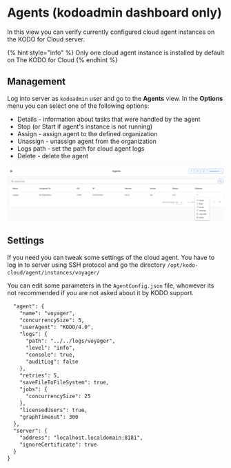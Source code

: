 # Agents \(kodoadmin dashboard only\)

In this view you can verify currently configured cloud agent instances on the KODO for Cloud server.

{% hint style="info" %}
Only one cloud agent instance is installed by default on The KODO for Cloud
{% endhint %}

## Management 

Log into server as `kodoadmin` user and go to the **Agents** view. In the **Options**  menu you can select one of the following options:

* Details - information about tasks that were handled by the agent  
* Stop \(or Start if agent's instance is not running\)
* Assign - assign agent to the defined organization
* Unassign - unassign agent from the organization
* Logs path - set the path for cloud agent logs
* Delete - delete the agent

![](../.gitbook/assets/kodo-cloud-administration-agents01.png)

## Settings

If you need you can tweak some settings of the cloud agent. You have to log in to server using SSH protocol and go the directory `/opt/kodo-cloud/agent/instances/voyager/` 

You can edit some parameters in the `AgentConfig.json` file, whowever its not recommended if you are not asked about it by KODO support.     

```text
  "agent": {
    "name": "voyager",
    "concurrencySize": 5,
    "userAgent": "KODO/4.0",
    "logs": {
      "path": "../../logs/voyager",
      "level": "info",
      "console": true,
      "auditLog": false
    },
    "retries": 5,
    "saveFileToFileSystem": true,
    "jobs": {
      "concurrencySize": 25
    },
    "licensedUsers": true,
    "graphTimeout": 300
  },
  "server": {
    "address": "localhost.localdomain:8181",
    "ignoreCertificate": true
  }
}

```




